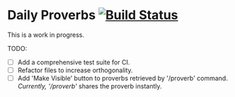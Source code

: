 # Daily Proverbs [![Build Status](https://travis-ci.org/ahmadghizzawi/daily-proverbs-slack.svg?branch=master)](https://travis-ci.org/ahmadghizzawi/daily-proverbs-slack)

This is a work in progress.

TODO:
- [ ] Add a comprehensive test suite for CI.
- [ ] Refactor files to increase orthogonality.
- [ ] Add 'Make Visible' button to proverbs retrieved by '/proverb' command. _Currently, '/proverb'_ shares the proverb instantly.
